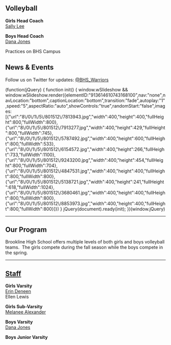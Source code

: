 **Volleyball**
--------------

**Girls** **Head Coach**  
[Sally Lee](mailto:slvb26@gmail.com )  
  
  

**Boys Head Coach**  
[Dana Jones](mailto:dana.r.jones@gmail.com)

Practices on BHS Campus  
  

News & Events
-------------

Follow us on Twitter for updates: [@BHS\_Warriors](https://twitter.com/bhs_warriors)

(function(jQuery) {
function init() { window.wSlideshow && window.wSlideshow.render({elementID:"913614610743168100",nav:"none",navLocation:"bottom",captionLocation:"bottom",transition:"fade",autoplay:"1",speed:"5",aspectRatio:"auto",showControls:"true",randomStart:"false",images:\[{"url":"8\\/0\\/1\\/5\\/801512\\/7813943.jpg","width":400,"height":400,"fullHeight":800,"fullWidth":800},{"url":"8\\/0\\/1\\/5\\/801512\\/7913277.jpg","width":400,"height":429,"fullHeight":800,"fullWidth":745},{"url":"8\\/0\\/1\\/5\\/801512\\/5787492.jpg","width":400,"height":600,"fullHeight":800,"fullWidth":533},{"url":"8\\/0\\/1\\/5\\/801512\\/6154572.jpg","width":400,"height":266,"fullHeight":733,"fullWidth":1100},{"url":"8\\/0\\/1\\/5\\/801512\\/9243200.jpg","width":400,"height":454,"fullHeight":800,"fullWidth":704},{"url":"8\\/0\\/1\\/5\\/801512\\/4847531.jpg","width":400,"height":400,"fullHeight":800,"fullWidth":800},{"url":"8\\/0\\/1\\/5\\/801512\\/5138721.jpg","width":400,"height":241,"fullHeight":618,"fullWidth":1024},{"url":"8\\/0\\/1\\/5\\/801512\\/3680461.jpg","width":400,"height":400,"fullHeight":800,"fullWidth":800},{"url":"8\\/0\\/1\\/5\\/801512\\/8853973.jpg","width":400,"height":400,"fullHeight":800,"fullWidth":800}\]}) }
jQuery(document).ready(init);
})(window.jQuery)

* * *

Our Program
-----------

Brookline High School offers multiple levels of both girls and boys volleyball teams.  The girls compete during the fall season while the boys compete in the spring.

* * *

[Staff](/)
----------

**Girls Varsity**  
[Erin Deneen](mailto:erindeneen@gmail.com)  
Ellen Lewis  
  
**Girls Sub-Varsity**  
[Melanee Alexander](mailto:Melanee_alexander@psbma.org)

**Boys Varsity**  
[Dana Jones](mailto:dana.r.jones@gmail.com)  
  
**Boys Junior Varsity**